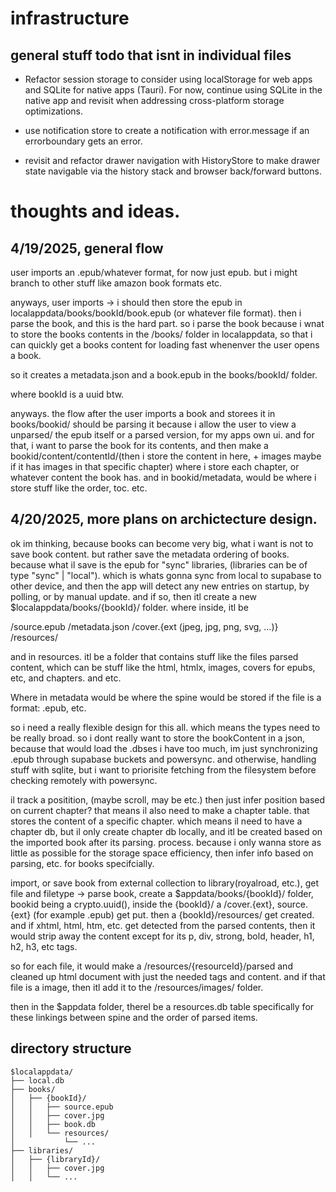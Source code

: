 # infrastructure

## general stuff todo that isnt in individual files

-  Refactor session storage to consider using localStorage for web apps and SQLite for native apps (Tauri). For now, continue using SQLite in the native app and revisit when addressing cross-platform storage optimizations.

-  use notification store to create a notification with error.message if an errorboundary gets an error.

-  revisit and refactor drawer navigation with HistoryStore to make drawer state navigable via the history stack and browser back/forward buttons.

# thoughts and ideas.

## 4/19/2025, general flow

user imports an .epub/whatever format, for now just epub. but i might branch to other stuff like amazon book formats etc.

anyways, user imports -> i should then store the epub in localappdata/books/bookId/book.epub (or whatever file format). then i parse the book, and this is the hard part. so i parse the book because i wnat to store the books contents in the /books/ folder in localappdata, so that i can quickly get a books content for loading fast whenenver the user opens a book.

so it creates a metadata.json and a book.epub in the books/bookId/ folder.

where bookId is a uuid btw.

anyways. the flow after the user imports a book and storees it in books/bookid/ should be parsing it because i allow the user to view a unparsed/ the epub itself or a parsed version, for my apps own ui. and for that, i want to parse the book for its contents, and then make a bookid/content/contentId/(then i store the content in here, + images maybe if it has images in that specific chapter) where i store each chapter, or whatever content the book has. and in bookid/metadata, would be where i store stuff like the order, toc. etc.

## 4/20/2025, more plans on archictecture design.

ok im thinking, because books can become very big, what i want is not to save book content. but rather save the metadata ordering of books. because what il save is the epub for "sync" libraries, (libraries can be of type "sync" | "local"). which is whats gonna sync from local to supabase to other device, and then the app will detect any new entries on startup, by polling, or by manual update. and if so, then itl create a new $localappdata/books/{bookId}/ folder. where inside, itl be

/source.epub
/metadata.json
/cover.{ext (jpeg, jpg, png, svg, ...)}
/resources/

and in resources. itl be a folder that contains stuff like the files parsed content, which can be stuff like the html, htmlx, images, covers for epubs, etc, and chapters. and etc.

Where in metadata would be where the spine would be stored if the file is a format: .epub, etc.

so i need a really flexible design for this all. which means the types need to be really broad. so i dont really want to store the bookContent in a json, because that would load the .dbses i have too much, im just synchronizing .epub through supabase buckets and powersync. and otherwise, handling stuff with sqlite, but i want to priorisite fetching from the filesystem before checking remotely with powersync.

il track a positition, (maybe scroll, may be etc.) then just infer position based on current chapter? that means il also need to make a chapter table. that stores the content of a specific chapter. which means il need to have a chapter db, but il only create chapter db locally, and itl be created based on the imported book after its parsing. process. because i only wanna store as little as possible for the storage space efficiency, then infer info based on parsing, etc. for books specifcially.

import, or save book from external collection to library(royalroad, etc.), get file and filetype -> parse book, create a $appdata/books/{bookId}/ folder, bookid being a crypto.uuid(), inside the {bookId}/ a /cover.{ext}, source.{ext} (for example .epub) get put. then a {bookId}/resources/ get created. and if xhtml, html, htm, etc. get detected from the parsed contents, then it would strip away the content except for its p, div, strong, bold, header, h1, h2, h3, etc tags.

so for each file, it would make a /resources/{resourceId}/parsed and cleaned up html document with just the needed tags and content. and if that file is a image, then itl add it to the /resources/images/ folder.

then in the $appdata folder, therel be a resources.db table specifically for these linkings between spine and the order of parsed items.

## directory structure

```
$localappdata/
├── local.db
├── books/
│   ├── {bookId}/
│   │   ├── source.epub
│   │   ├── cover.jpg
│   │   ├── book.db
│   │   └── resources/
│           └── ...
├── libraries/
│   ├── {libraryId}/
│   │   ├── cover.jpg
│   │   └── ...
```
